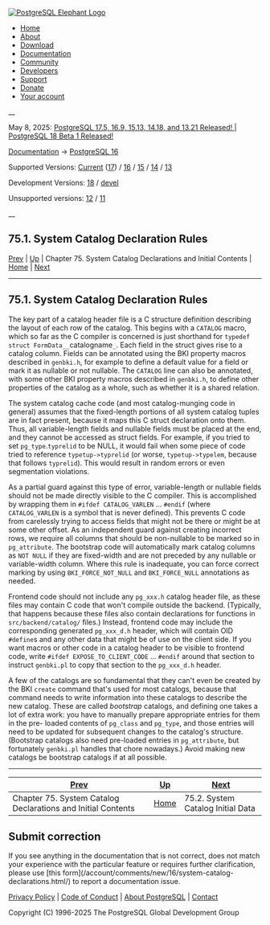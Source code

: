 [ ![PostgreSQL Elephant Logo](/media/img/about/press/elephant.png) ](/)

  * [Home](/ "Home")
  * [About](/about/ "About")
  * [Download](/download/ "Download")
  * [Documentation](/docs/ "Documentation")
  * [Community](/community/ "Community")
  * [Developers](/developer/ "Developers")
  * [Support](/support/ "Support")
  * [Donate](/about/donate/ "Donate")
  * [Your account](/account/ "Your account")

__

May 8, 2025: [ PostgreSQL 17.5, 16.9, 15.13, 14.18, and 13.21 Released! ](/about/news/postgresql-175-169-1513-1418-and-1321-released-3072/) | [ PostgreSQL 18 Beta 1 Released! ](/about/news/postgresql-18-beta-1-released-3070/)

[Documentation](/docs/ "Documentation") -> [PostgreSQL
16](/docs/16/index.html)

Supported Versions: [Current](/docs/current/system-catalog-declarations.html
"PostgreSQL 17 - 75.1. System Catalog Declaration Rules")
([17](/docs/17/system-catalog-declarations.html "PostgreSQL 17 - 75.1. System
Catalog Declaration Rules")) / [16](/docs/16/system-catalog-declarations.html
"PostgreSQL 16 - 75.1. System Catalog Declaration Rules") /
[15](/docs/15/system-catalog-declarations.html "PostgreSQL 15 - 75.1. System
Catalog Declaration Rules") / [14](/docs/14/system-catalog-declarations.html
"PostgreSQL 14 - 75.1. System Catalog Declaration Rules") /
[13](/docs/13/system-catalog-declarations.html "PostgreSQL 13 - 75.1. System
Catalog Declaration Rules")

Development Versions: [18](/docs/18/system-catalog-declarations.html
"PostgreSQL 18 - 75.1. System Catalog Declaration Rules") /
[devel](/docs/devel/system-catalog-declarations.html "PostgreSQL devel -
75.1. System Catalog Declaration Rules")

Unsupported versions: [12](/docs/12/system-catalog-declarations.html
"PostgreSQL 12 - 75.1. System Catalog Declaration Rules") /
[11](/docs/11/system-catalog-declarations.html "PostgreSQL 11 - 75.1. System
Catalog Declaration Rules")

__

75.1. System Catalog Declaration Rules  
---  
[Prev](bki.html "Chapter 75. System Catalog Declarations and Initial Contents")  | [Up](bki.html "Chapter 75. System Catalog Declarations and Initial Contents") | Chapter 75. System Catalog Declarations and Initial Contents | [Home](index.html "PostgreSQL 16.9 Documentation") |  [Next](system-catalog-initial-data.html "75.2. System Catalog Initial Data")  
  
* * *

## 75.1. System Catalog Declaration Rules #

The key part of a catalog header file is a C structure definition describing
the layout of each row of the catalog. This begins with a `CATALOG` macro,
which so far as the C compiler is concerned is just shorthand for `typedef
struct FormData__`catalogname`_`. Each field in the struct gives rise to a
catalog column. Fields can be annotated using the BKI property macros
described in `genbki.h`, for example to define a default value for a field or
mark it as nullable or not nullable. The `CATALOG` line can also be annotated,
with some other BKI property macros described in `genbki.h`, to define other
properties of the catalog as a whole, such as whether it is a shared relation.

The system catalog cache code (and most catalog-munging code in general)
assumes that the fixed-length portions of all system catalog tuples are in
fact present, because it maps this C struct declaration onto them. Thus, all
variable-length fields and nullable fields must be placed at the end, and they
cannot be accessed as struct fields. For example, if you tried to set
`pg_type`.`typrelid` to be NULL, it would fail when some piece of code tried
to reference `typetup->typrelid` (or worse, `typetup->typelem`, because that
follows `typrelid`). This would result in random errors or even segmentation
violations.

As a partial guard against this type of error, variable-length or nullable
fields should not be made directly visible to the C compiler. This is
accomplished by wrapping them in `#ifdef CATALOG_VARLEN` ... `#endif` (where
`CATALOG_VARLEN` is a symbol that is never defined). This prevents C code from
carelessly trying to access fields that might not be there or might be at some
other offset. As an independent guard against creating incorrect rows, we
require all columns that should be non-nullable to be marked so in
`pg_attribute`. The bootstrap code will automatically mark catalog columns as
`NOT NULL` if they are fixed-width and are not preceded by any nullable or
variable-width column. Where this rule is inadequate, you can force correct
marking by using `BKI_FORCE_NOT_NULL` and `BKI_FORCE_NULL` annotations as
needed.

Frontend code should not include any `pg_xxx.h` catalog header file, as these
files may contain C code that won't compile outside the backend. (Typically,
that happens because these files also contain declarations for functions in
`src/backend/catalog/` files.) Instead, frontend code may include the
corresponding generated `pg_xxx_d.h` header, which will contain OID `#define`s
and any other data that might be of use on the client side. If you want macros
or other code in a catalog header to be visible to frontend code, write
`#ifdef EXPOSE_TO_CLIENT_CODE` ... `#endif` around that section to instruct
`genbki.pl` to copy that section to the `pg_xxx_d.h` header.

A few of the catalogs are so fundamental that they can't even be created by
the BKI `create` command that's used for most catalogs, because that command
needs to write information into these catalogs to describe the new catalog.
These are called _bootstrap_ catalogs, and defining one takes a lot of extra
work: you have to manually prepare appropriate entries for them in the pre-
loaded contents of `pg_class` and `pg_type`, and those entries will need to be
updated for subsequent changes to the catalog's structure. (Bootstrap catalogs
also need pre-loaded entries in `pg_attribute`, but fortunately `genbki.pl`
handles that chore nowadays.) Avoid making new catalogs be bootstrap catalogs
if at all possible.

* * *

[Prev](bki.html "Chapter 75. System Catalog Declarations and Initial Contents")  | [Up](bki.html "Chapter 75. System Catalog Declarations and Initial Contents") |  [Next](system-catalog-initial-data.html "75.2. System Catalog Initial Data")  
---|---|---  
Chapter 75. System Catalog Declarations and Initial Contents  | [Home](index.html "PostgreSQL 16.9 Documentation") |  75.2. System Catalog Initial Data  
  
## Submit correction

If you see anything in the documentation that is not correct, does not match
your experience with the particular feature or requires further clarification,
please use [this form](/account/comments/new/16/system-catalog-
declarations.html/) to report a documentation issue.

[Privacy Policy](/about/privacypolicy) | [Code of Conduct](/about/policies/coc/) | [About PostgreSQL](/about/) | [Contact](/about/contact/)  

Copyright (C) 1996-2025 The PostgreSQL Global Development Group

